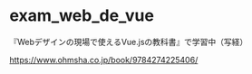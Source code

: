# exam_web_de_vue

『Webデザインの現場で使えるVue.jsの教科書』で学習中（写経）

https://www.ohmsha.co.jp/book/9784274225406/
